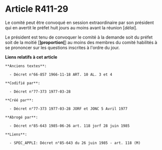 # Article R411-29

Le comité peut être convoqué en session extraordinaire par son président qui en avertit le préfet huit jours au moins avant
la réunion [*délai*].

Le président est tenu de convoquer le comité à la demande soit du préfet soit de la moitié [**]proportion[**] au moins des
membres du comité habilités à se prononcer sur les questions inscrites à l'ordre du jour.

**Liens relatifs à cet article**

	**Anciens textes**:

	  - Décret n°66-857 1966-11-18 ART. 10 AL. 3 et 4

	**Codifié par**:

	  - Décret n°77-373 1977-03-28

	**Créé par**:

	  - Décret n°77-373 1977-03-28 JORF et JONC 5 Avril 1977

	**Abrogé par**:

	  - Décret n°85-643 1985-06-26 art. 118 jorf 28 juin 1985

	**Liens**:

	  - SPEC_APPLI: Décret n°85-643 du 26 juin 1985 - art. 118 (M)
